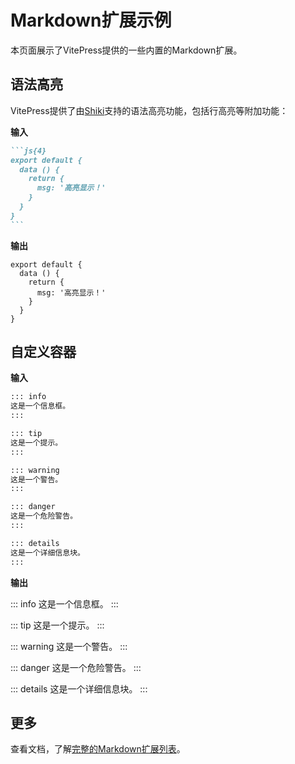 # Markdown扩展示例

本页面展示了VitePress提供的一些内置的Markdown扩展。

## 语法高亮

VitePress提供了由[Shiki](https://github.com/shikijs/shiki)支持的语法高亮功能，包括行高亮等附加功能：

**输入**

````md
```js{4}
export default {
  data () {
    return {
      msg: '高亮显示！'
    }
  }
}
```
````

**输出**

```js{4}
export default {
  data () {
    return {
      msg: '高亮显示！'
    }
  }
}
```

## 自定义容器

**输入**

```md
::: info
这是一个信息框。
:::

::: tip
这是一个提示。
:::

::: warning
这是一个警告。
:::

::: danger
这是一个危险警告。
:::

::: details
这是一个详细信息块。
:::
```

**输出**

::: info
这是一个信息框。
:::

::: tip
这是一个提示。
:::

::: warning
这是一个警告。
:::

::: danger
这是一个危险警告。
:::

::: details
这是一个详细信息块。
:::

## 更多

查看文档，了解[完整的Markdown扩展列表](https://vitepress.dev/guide/markdown)。
